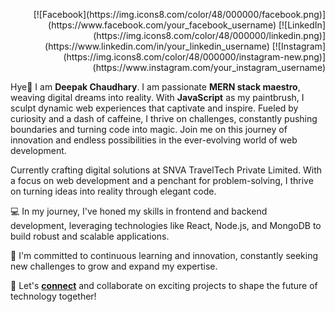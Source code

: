 <p style="text-align: right;">[![Facebook](https://img.icons8.com/color/48/000000/facebook.png)](https://www.facebook.com/your_facebook_username) [![LinkedIn](https://img.icons8.com/color/48/000000/linkedin.png)](https://www.linkedin.com/in/your_linkedin_username) [![Instagram](https://img.icons8.com/color/48/000000/instagram-new.png)](https://www.instagram.com/your_instagram_username)</p>


Hye👋 I am <b>Deepak Chaudhary</b>. I am passionate <b>MERN stack maestro</b>, weaving digital dreams into reality. With <b>JavaScript</b> as my paintbrush, I sculpt dynamic web experiences that captivate and inspire. Fueled by curiosity and a dash of caffeine, I thrive on challenges, constantly pushing boundaries and turning code into magic. Join me on this journey of innovation and endless possibilities in the ever-evolving world of web development.

Currently crafting digital solutions at SNVA TravelTech Private Limited. With a focus on web development and a penchant for problem-solving, I thrive on turning ideas into reality through elegant code.

💻 In my journey, I've honed my skills in frontend and backend development, leveraging technologies like React, Node.js, and MongoDB to build robust and scalable applications.

🌟 I'm committed to continuous learning and innovation, constantly seeking new challenges to grow and expand my expertise.

🚀 Let's <b><a href="https://codewithdeepak.in">connect</a></b> and collaborate on exciting projects to shape the future of technology together!
